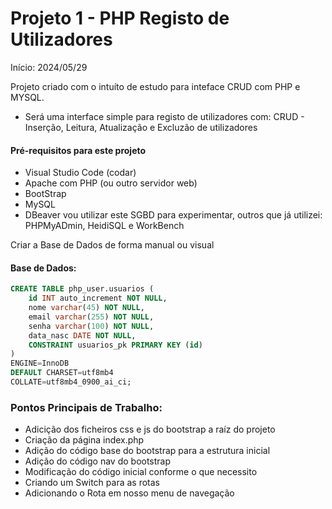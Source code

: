 # Projeto 1 - PHP Registo de Utilizadores
Início: 2024/05/29

Projeto criado com o intuíto de estudo para inteface CRUD com PHP e MYSQL.
- Será uma interface simple para registo de utilizadores com:
CRUD - Inserção, Leitura, Atualização e Excluzão de utilizadores 


#### Pré-requisitos para este projeto
- Visual Studio Code (codar)
- Apache com PHP (ou outro servidor web)
- BootStrap
- MySQL
- DBeaver vou utilizar este SGBD para experimentar, outros que já utilizei: PHPMyADmin, HeidiSQL e WorkBench

Criar a Base de Dados de forma manual ou visual

#### Base de Dados:

~~~sql
CREATE TABLE php_user.usuarios (
	id INT auto_increment NOT NULL,
	nome varchar(45) NOT NULL,
	email varchar(255) NOT NULL,
	senha varchar(100) NOT NULL,
	data_nasc DATE NOT NULL,
	CONSTRAINT usuarios_pk PRIMARY KEY (id)
)
ENGINE=InnoDB
DEFAULT CHARSET=utf8mb4
COLLATE=utf8mb4_0900_ai_ci;
~~~

### Pontos Principais de Trabalho:

- Adicição dos ficheiros css e js do bootstrap a raíz do projeto
- Criação da página index.php
- Adição do código base do bootstrap para a estrutura inicial
- Adição do código nav do bootstrap
- Modificação do código inicial conforme o que necessito
- Criando um Switch para as rotas
- Adicionando o Rota em nosso menu de navegação

